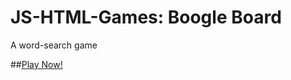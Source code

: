 # JS-HTML-Games: Boogle Board
A word-search game

##[Play Now!](https://picaq.github.io/JS+HTML-Games/)
